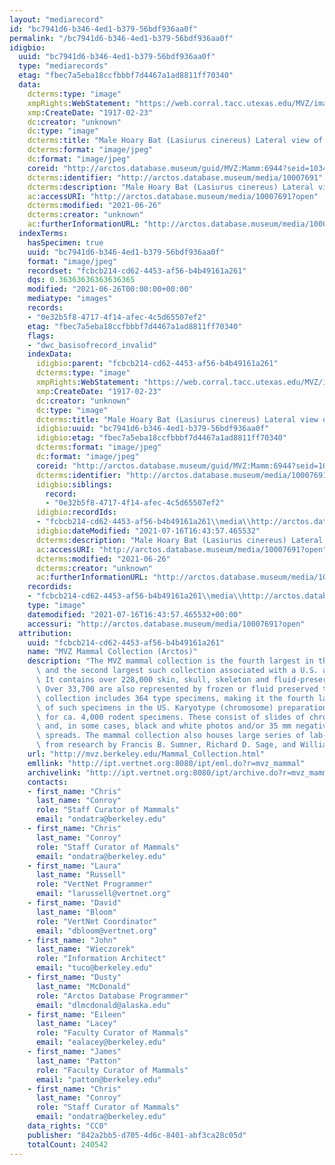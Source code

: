 ```yaml
---
layout: "mediarecord"
id: "bc7941d6-b346-4ed1-b379-56bdf936aa0f"
permalink: "/bc7941d6-b346-4ed1-b379-56bdf936aa0f"
idigbio:
  uuid: "bc7941d6-b346-4ed1-b379-56bdf936aa0f"
  type: "mediarecords"
  etag: "fbec7a5eba18ccfbbbf7d4467a1ad8811ff70340"
  data:
    dcterms:type: "image"
    xmpRights:WebStatement: "https://web.corral.tacc.utexas.edu/MVZ/images/MVZ_img/cards/jpg/img_card_7722.jpg"
    xmp:CreateDate: "1917-02-23"
    dc:creator: "unknown"
    dc:type: "image"
    dcterms:title: "Male Hoary Bat (Lasiurus cinereus) Lateral view of skull"
    dcterms:format: "image/jpeg"
    dc:format: "image/jpeg"
    coreid: "http://arctos.database.museum/guid/MVZ:Mamm:6944?seid=1034882"
    dcterms:identifier: "http://arctos.database.museum/media/10007691"
    dcterms:description: "Male Hoary Bat (Lasiurus cinereus) Lateral view of skull"
    ac:accessURI: "http://arctos.database.museum/media/10007691?open"
    dcterms:modified: "2021-06-26"
    dcterms:creator: "unknown"
    ac:furtherInformationURL: "http://arctos.database.museum/media/10007691"
  indexTerms:
    hasSpecimen: true
    uuid: "bc7941d6-b346-4ed1-b379-56bdf936aa0f"
    format: "image/jpeg"
    recordset: "fcbcb214-cd62-4453-af56-b4b49161a261"
    dqs: 0.36363636363636365
    modified: "2021-06-26T00:00:00+00:00"
    mediatype: "images"
    records:
    - "0e32b5f8-4717-4f14-afec-4c5d65507ef2"
    etag: "fbec7a5eba18ccfbbbf7d4467a1ad8811ff70340"
    flags:
    - "dwc_basisofrecord_invalid"
    indexData:
      idigbio:parent: "fcbcb214-cd62-4453-af56-b4b49161a261"
      dcterms:type: "image"
      xmpRights:WebStatement: "https://web.corral.tacc.utexas.edu/MVZ/images/MVZ_img/cards/jpg/img_card_7722.jpg"
      xmp:CreateDate: "1917-02-23"
      dc:creator: "unknown"
      dc:type: "image"
      dcterms:title: "Male Hoary Bat (Lasiurus cinereus) Lateral view of skull"
      idigbio:uuid: "bc7941d6-b346-4ed1-b379-56bdf936aa0f"
      idigbio:etag: "fbec7a5eba18ccfbbbf7d4467a1ad8811ff70340"
      dcterms:format: "image/jpeg"
      dc:format: "image/jpeg"
      coreid: "http://arctos.database.museum/guid/MVZ:Mamm:6944?seid=1034882"
      dcterms:identifier: "http://arctos.database.museum/media/10007691"
      idigbio:siblings:
        record:
        - "0e32b5f8-4717-4f14-afec-4c5d65507ef2"
      idigbio:recordIds:
      - "fcbcb214-cd62-4453-af56-b4b49161a261\\media\\http://arctos.database.museum/media/10007691"
      idigbio:dateModified: "2021-07-16T16:43:57.465532"
      dcterms:description: "Male Hoary Bat (Lasiurus cinereus) Lateral view of skull"
      ac:accessURI: "http://arctos.database.museum/media/10007691?open"
      dcterms:modified: "2021-06-26"
      dcterms:creator: "unknown"
      ac:furtherInformationURL: "http://arctos.database.museum/media/10007691"
    recordids:
    - "fcbcb214-cd62-4453-af56-b4b49161a261\\media\\http://arctos.database.museum/media/10007691"
    type: "image"
    datemodified: "2021-07-16T16:43:57.465532+00:00"
    accessuri: "http://arctos.database.museum/media/10007691?open"
  attribution:
    uuid: "fcbcb214-cd62-4453-af56-b4b49161a261"
    name: "MVZ Mammal Collection (Arctos)"
    description: "The MVZ mammal collection is the fourth largest in the United States\
      \ and the second largest such collection associated with a U.S. academic institution.\
      \ It contains over 228,000 skin, skull, skeleton and fluid-preserved specimens.\
      \ Over 33,700 are also represented by frozen or fluid preserved tissues. The\
      \ collection includes 364 type specimens, making it the fourth largest collection\
      \ of such specimens in the US. Karyotype (chromosome) preparations are available\
      \ for ca. 4,000 rodent specimens. These consist of slides of chromosome preparations\
      \ and, in some cases, black and white photos and/or 35 mm negatives of chromosome\
      \ spreads. The mammal collection also houses large series of lab-raised specimens\
      \ from research by Francis B. Sumner, Richard D. Sage, and William Z. Lidicker."
    url: "http://mvz.berkeley.edu/Mammal_Collection.html"
    emllink: "http://ipt.vertnet.org:8080/ipt/eml.do?r=mvz_mammal"
    archivelink: "http://ipt.vertnet.org:8080/ipt/archive.do?r=mvz_mammal"
    contacts:
    - first_name: "Chris"
      last_name: "Conroy"
      role: "Staff Curator of Mammals"
      email: "ondatra@berkeley.edu"
    - first_name: "Chris"
      last_name: "Conroy"
      role: "Staff Curator of Mammals"
      email: "ondatra@berkeley.edu"
    - first_name: "Laura"
      last_name: "Russell"
      role: "VertNet Programmer"
      email: "larussell@vertnet.org"
    - first_name: "David"
      last_name: "Bloom"
      role: "VertNet Coordinator"
      email: "dbloom@vertnet.org"
    - first_name: "John"
      last_name: "Wieczorek"
      role: "Information Architect"
      email: "tuco@berkeley.edu"
    - first_name: "Dusty"
      last_name: "McDonald"
      role: "Arctos Database Programmer"
      email: "dlmcdonald@alaska.edu"
    - first_name: "Eileen"
      last_name: "Lacey"
      role: "Faculty Curator of Mammals"
      email: "ealacey@berkeley.edu"
    - first_name: "James"
      last_name: "Patton"
      role: "Faculty Curator of Mammals"
      email: "patton@berkeley.edu"
    - first_name: "Chris"
      last_name: "Conroy"
      role: "Staff Curator of Mammals"
      email: "ondatra@berkeley.edu"
    data_rights: "CC0"
    publisher: "842a2bb5-d705-4d6c-8401-abf3ca28c05d"
    totalCount: 240542
---
```

